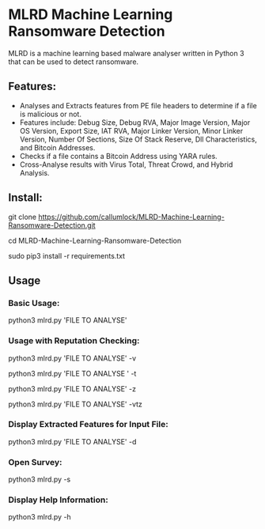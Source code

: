 # MLRD Machine Learning Ransomware Detection
MLRD is a machine learning based malware analyser written in Python 3 that can be used to detect ransomware.

## Features:
* Analyses and Extracts features from PE file headers to determine if a file is malicious or not.
* Features include: Debug Size, Debug RVA, Major Image Version, Major OS Version, Export Size, IAT RVA, Major Linker Version, Minor Linker Version, Number Of Sections, Size Of Stack Reserve, Dll Characteristics, and Bitcoin Addresses.
* Checks if a file contains a Bitcoin Address using YARA rules.
* Cross-Analyse results with Virus Total, Threat Crowd, and Hybrid Analysis.

## Install:
git clone https://github.com/callumlock/MLRD-Machine-Learning-Ransomware-Detection.git

cd MLRD-Machine-Learning-Ransomware-Detection

sudo pip3 install -r requirements.txt

## Usage

### Basic Usage:
python3 mlrd.py 'FILE TO ANALYSE'

### Usage with Reputation Checking:
python3 mlrd.py 'FILE TO ANALYSE' -v

python3 mlrd.py 'FILE TO ANALYSE ' -t

python3 mlrd.py 'FILE TO ANALYSE' -z

python3 mlrd.py 'FILE TO ANALYSE' -vtz

### Display Extracted Features for Input File:
python3 mlrd.py 'FILE TO ANALYSE' -d

### Open Survey:
python3 mlrd.py -s

### Display Help Information:
python3 mlrd.py -h